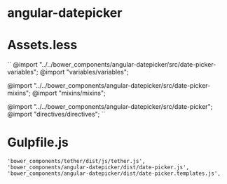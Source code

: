 # angular-datepicker

# Assets.less

``
@import "../../bower_components/angular-datepicker/src/date-picker-variables";
@import "variables/variables";

@import "../../bower_components/angular-datepicker/src/date-picker-mixins";
@import "mixins/mixins";

@import "../../bower_components/angular-datepicker/src/date-picker";
@import "directives/directives";
``

# Gulpfile.js

``
'bower_components/tether/dist/js/tether.js',
'bower_components/angular-datepicker/dist/date-picker.js',
'bower_components/angular-datepicker/dist/date-picker.templates.js',
``